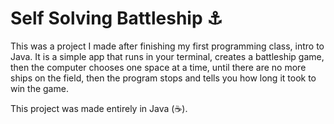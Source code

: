 # Self Solving Battleship :anchor:

This was a project I made after finishing my first programming class, intro to Java. It is a simple app that runs in your terminal, creates a  battleship game, then the computer chooses one space at a time, until there are no more ships on the field, then the program stops and tells you how long it took to win the game.

This project was made entirely in Java (:coffee:).